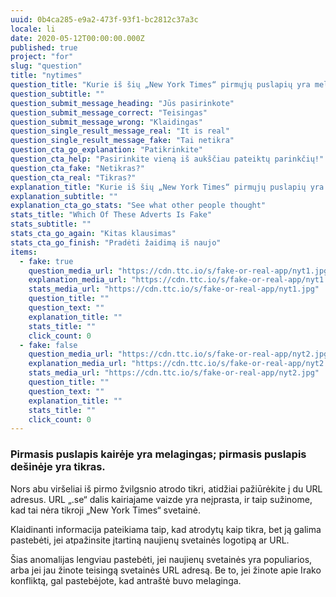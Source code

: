 ```yaml
---
uuid: 0b4ca285-e9a2-473f-93f1-bc2812c37a3c
locale: li
date: 2020-05-12T00:00:00.000Z
published: true
project: "for"
slug: "question"
title: "nytimes"
question_title: "Kurie iš šių „New York Times“ pirmųjų puslapių yra melagingi?"
question_subtitle: ""
question_submit_message_heading: "Jūs pasirinkote"
question_submit_message_correct: "Teisingas"
question_submit_message_wrong: "Klaidingas"
question_single_result_message_real: "It is real"
question_single_result_message_fake: "Tai netikra"
question_cta_go_explanation: "Patikrinkite"
question_cta_help: "Pasirinkite vieną iš aukščiau pateiktų parinkčių!"
question_cta_fake: "Netikras?"
question_cta_real: "Tikras?"
explanation_title: "Kurie iš šių „New York Times“ pirmųjų puslapių yra melagingi?"
explanation_subtitle: ""
explanation_cta_go_stats: "See what other people thought"
stats_title: "Which Of These Adverts Is Fake"
stats_subtitle: ""
stats_cta_go_again: "Kitas klausimas"
stats_cta_go_finish: "Pradėti žaidimą iš naujo"
items:
  - fake: true
    question_media_url: "https://cdn.ttc.io/s/fake-or-real-app/nyt1.jpg"
    explanation_media_url: "https://cdn.ttc.io/s/fake-or-real-app/nyt1.jpg"
    stats_media_url: "https://cdn.ttc.io/s/fake-or-real-app/nyt1.jpg"
    question_title: ""
    question_text: ""
    explanation_title: ""
    stats_title: ""
    click_count: 0
  - fake: false
    question_media_url: "https://cdn.ttc.io/s/fake-or-real-app/nyt2.jpg"
    explanation_media_url: "https://cdn.ttc.io/s/fake-or-real-app/nyt2.jpg"
    stats_media_url: "https://cdn.ttc.io/s/fake-or-real-app/nyt2.jpg"
    question_title: ""
    question_text: ""
    explanation_title: ""
    stats_title: ""
    click_count: 0
---
```

### Pirmasis puslapis kairėje yra melagingas; pirmasis puslapis dešinėje yra tikras.

Nors abu viršeliai iš pirmo žvilgsnio atrodo tikri, atidžiai pažiūrėkite į du URL adresus. URL „.se“ dalis kairiajame vaizde yra neįprasta, ir taip sužinome, kad tai nėra tikroji „New York Times“ svetainė. 

Klaidinanti informacija pateikiama taip, kad atrodytų kaip tikra, bet ją galima pastebėti, jei atpažinsite įtartiną naujienų svetainės logotipą ar URL. 

Šias anomalijas lengviau pastebėti, jei naujienų svetainės yra populiarios, arba jei jau žinote teisingą svetainės URL adresą. Be to, jei žinote apie Irako konfliktą, gal pastebėjote, kad antraštė buvo melaginga.
